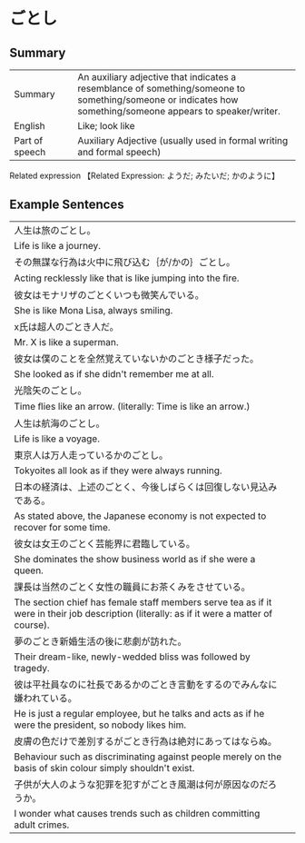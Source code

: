 # ごとし

## Summary

<table><tr>   <td>Summary<td>   <td>An auxiliary adjective that indicates a resemblance of something/someone to something/someone or indicates how something/someone appears to speaker/writer.</td><tr><tr>   <td>English<td>   <td>Like; look like</td><tr><tr>   <td>Part of speech<td>   <td>Auxiliary Adjective (usually used in formal writing and formal speech)</td><tr></table><tr>   <td>Related expression<td>   <td>【Related Expression: ようだ; みたいだ; かのように】</td><tr></table></table>

## Example Sentences

<table><tr><td>人生は旅のごとし。<td><tr><tr><td>Life is like a journey.<td><tr><tr><td>その無謀な行為は火中に飛び込む｛が/かの｝ごとし。<td><tr><tr><td>Acting recklessly like that is like jumping into the ﬁre.<td><tr><tr><td>彼女はモナリザのごとくいつも微笑んでいる。<td><tr><tr><td>She is like Mona Lisa, always smiling.<td><tr><tr><td>x氏は超人のごとき人だ。<td><tr><tr><td>Mr. X is like a superman.<td><tr><tr><td>彼女は僕のことを全然覚えていないかのごとき様子だった。<td><tr><tr><td>She looked as if she didn't remember me at all.<td><tr><tr><td>光陰矢のごとし。<td><tr><tr><td>Time ﬂies like an arrow. (literally: Time is like an arrow.)<td><tr><tr><td>人生は航海のごとし。<td><tr><tr><td>Life is like a voyage.<td><tr><tr><td>東京人は万人走っているかのごとし。<td><tr><tr><td>Tokyoites all look as if they were always running.<td><tr><tr><td>日本の経済は、上述のごとく、今後しばらくは回復しない見込みである。<td><tr><tr><td>As stated above, the Japanese economy is not expected to recover for some time.<td><tr><tr><td>彼女は女王のごとく芸能界に君臨している。<td><tr><tr><td>She dominates the show business world as if she were a queen.<td><tr><tr><td>課長は当然のごとく女性の職員にお茶くみをさせている。<td><tr><tr><td>The section chief has female staff members serve tea as if it were in their job description (literally: as if it were a matter of course).<td><tr><tr><td>夢のごとき新婚生活の後に悲劇が訪れた。<td><tr><tr><td>Their dream-like, newly-wedded bliss was followed by tragedy.<td><tr><tr><td>彼は平社員なのに社長であるかのごとき言動をするのでみんなに嫌われている。<td><tr><tr><td>He is just a regular employee, but he talks and acts as if he were the president, so nobody likes him.<td><tr><tr><td>皮膚の色だけで差別するがごとき行為は絶対にあってはならぬ。<td><tr><tr><td>Behaviour such as discriminating against people merely on the basis of skin colour simply shouldn't exist.<td><tr><tr><td>子供が大人のような犯罪を犯すがごとき風潮は何が原因なのだろうか。<td><tr><tr><td>I wonder what causes trends such as children committing adult crimes.<td><tr></table>

